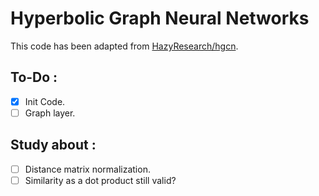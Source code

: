 # Hyperbolic Graph Neural Networks
This code has been adapted from [HazyResearch/hgcn](https://github.com/HazyResearch/hgcn/tree/master).

## To-Do :
 - [x] Init Code.
 - [ ] Graph layer.

## Study about :
 - [ ] Distance matrix normalization.
 - [ ] Similarity as a dot product still valid?